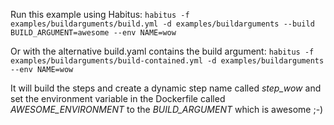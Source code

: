 Run this example using Habitus: `habitus -f examples/buildarguments/build.yml -d examples/buildarguments --build BUILD_ARGUMENT=awesome --env NAME=wow`

Or with the alternative build.yaml contains the build argument: `habitus -f examples/buildarguments/build-contained.yml -d examples/buildarguments --env NAME=wow`

It will build the steps and create a dynamic step name called *step_wow* and set the environment variable in the Dockerfile called *AWESOME_ENVIRONMENT* to the *BUILD_ARGUMENT* which is awesome ;-)
